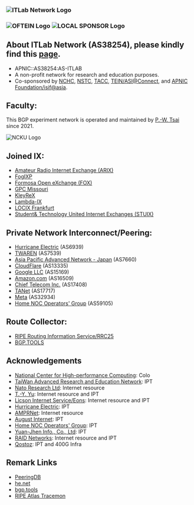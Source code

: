 ### ![ITLab Network Logo](https://connect.itlab.cc/misc/itlabnet.png) 
### ![OFTEIN Logo](https://connect.itlab.cc/misc/sponsor.png) ![LOCAL SPONSOR Logo](https://connect.itlab.cc/misc/sponsor2.png) 


## About ITLab Network (AS38254), please kindly find this [page](https://connect.itlab.cc).
* APNIC::AS38254:AS-ITLAB
* A non-profit network for research and education purposes.
* Co-sponsored by [NCHC](https://www.nchc.org.tw/), [NSTC](https://www.nstc.gov.tw/), [TACC](https://www.tacc.tw/index), [TEIN/ASI@Connect](https://www.tein.asia/), and [APNIC Foundation/isif@asia](https://isif.asia/).

## Faculty:
This BGP experiment network is operated and maintained by [P.-W. Tsai](http://pwtsai.im/) since 2021.

![NCKU Logo](https://connect.itlab.cc/misc/ncku.png)

## Joined IX:
* [Amateur Radio Internet Exchange (ARIX)](https://arix.dev/)
* [FogIXP](https://fogixp.org/)
* [Formosa Open eXchange (FOX)](https://www.fox.net.tw/) 
* [GPC Missouri](https://greatplains.io/)
* [KleyReX](https://kleyrex.net/en/)
* [Lambda-IX](https://lambda-ix.net/)
* [LOCIX Frankfurt](https://locix.online/)
* [Student& Technology United Internet Exchanges (STUIX)](https://stuix.io/)

## Private Network Interconnect/Peering:
* [Hurricane Electric](https://www.he.net/) (AS6939)
* [TWAREN](https://www.twaren.net/) (AS7539)
* [Asia Pacific Advanced Network - Japan](http://www.jp.apan.net/) (AS7660)
* [CloudFlare](https://www.cloudflare.com/) (AS13335)
* [Google LLC](https://about.google/intl/en/) (AS15169)
* [Amazon.com](https://www.amazon.com/) (AS16509)
* [Chief Telecom Inc.](https://www.chief.com.tw/) (AS17408)
* [TANet](https://traffic.tanet.edu.tw/) (AS17717)
* [Meta](https://www.meta.com/) (AS32934)
* [Home NOC Operators' Group](https://www.homenoc.ad.jp/en/) (AS59105)

## Route Collector:
* [RIPE Routing Information Service/RRC25](https://www.ripe.net/analyse/internet-measurements/routing-information-service-ris) 
* [BGP.TOOLS](https://bgp.tools/)

## Acknowledgements
* [National Center for High-performance Computing](https://www.nchc.org.tw/): Colo 
* [TaiWan Advanced Research and Education Network](https://www.twaren.net/english/): IPT
* [Nato Research Ltd](https://internet.nat.moe/): Internet resource
* [T.-Y. Yu](https://network.steveyi.net/): Internet resource and IPT
* [Licson Internet Service/Eons](https://licson.net/): Internet resource and IPT
* [Hurricane Electric](https://bgp.he.net/): IPT
* [AMPRNet](https://portal.ampr.org/): Internet resource
* [August Internet](https://www.august.tw/): IPT
* [Home NOC Operators' Group](https://www.homenoc.ad.jp/): IPT
* [Yuan-Jhen Info., Co., Ltd](https://host.com.tw/): IPT
* [RAID Networks](https://www.raidnetworks.net/): Internet resource and IPT
* [Qostoz](https://lg.daoport.net/): IPT and 400G Infra

## Remark Links
* [PeeringDB](https://as38254.peeringdb.com/)  
* [he.net](https://bgp.he.net/AS38254)  
* [bgp.tools](https://bgp.tools/as/38254)
* [RIPE Atlas Tracemon](https://connect.itlab.cc/tracemon.html)

